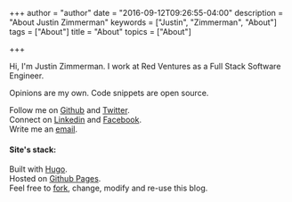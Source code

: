 +++
author = "author"
date = "2016-09-12T09:26:55-04:00"
description = "About Justin Zimmerman"
keywords = ["Justin", "Zimmerman", "About"]
tags = ["About"]
title = "About"
topics = ["About"]

+++

Hi, I'm Justin Zimmerman. I work at Red Ventures as a Full Stack Software Engineer.

Opinions are my own. Code snippets are open source.

Follow me on [Github](https://github.com/jrzimmerman) and [Twitter](https://twitter.com/justzimmerman).<br>
Connect on [Linkedin](https://www.linkedin.com/in/justinrzimmerman) and [Facebook](https://www.facebook.com/JustinRichardZimmerman).<br>
Write me an [email](mailto:justin.richard.zimmerman@gmail.com).

#### Site's stack:

Built with [Hugo](http://gohugo.io/).
<br>Hosted on [Github Pages](https://pages.github.com/).
<br>Feel free to [fork](https://github.com/jrzimmerman/jrzimmerman.github.io), change, modify and re-use this blog.
